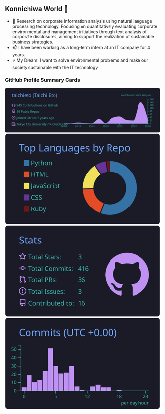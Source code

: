 ## Konnichiwa World 👋

<!--
**TaichiEto/TaichiEto** is a ✨ _special_ ✨ repository because its `README.md` (this file) appears on your GitHub profile.

Here are some ideas to get you started:

- 🔭 I’m currently working on ...
- 🌱 I’m currently learning ...
- 👯 I’m looking to collaborate on ...
- 🤔 I’m looking for help with ...
- 💬 Ask me about ...
- 📫 How to reach me: ...
- 😄 Pronouns: ...
- ⚡ Fun fact: ...
-->

- 🔭 Research on corporate information analysis using natural language processing technology. Focusing on quantitatively evaluating corporate environmental and management initiatives through text analysis of corporate disclosures, aiming to support the realization of sustainable business strategies.
- 📫 I have been working as a long-term intern at an IT company for 4 years.
- ⚡ My Dream: I want to solve environmental problems and make our society sustainable with the IT technology

### GitHub Profile Summary Cards
![](https://raw.githubusercontent.com/taichieto/taichieto/main/profile-summary-card-output/tokyonight/0-profile-details.svg)
![](https://raw.githubusercontent.com/taichieto/taichieto/main/profile-summary-card-output/tokyonight/1-repos-per-language.svg)
![](https://raw.githubusercontent.com/taichieto/taichieto/main/profile-summary-card-output/tokyonight/3-stats.svg)
![](https://raw.githubusercontent.com/taichieto/taichieto/main/profile-summary-card-output/tokyonight/4-productive-time.svg)
